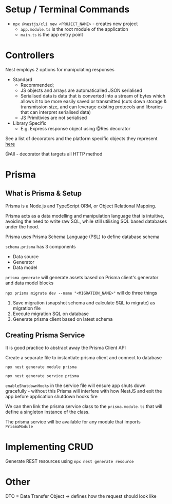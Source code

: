 # Setup / Terminal Commands

- `npx @nestjs/cli new <PROJECT_NAME>` - creates new project
  - `app.module.ts` is the root module of the application
  - `main.ts` is the app entry point

# Controllers

Nest employs 2 options for manipulating responses

- Standard
  - Recommended;
  - JS objects and arrays are automaticalled JSON serialised
  - Serialised data is data that is converted into a stream of bytes which allows it to be more easily saved or transmitted (cuts down storage & transmission size, and can leverage existing protocols and libraries that can interpret serialised data)
  - JS Primitivies are not serialised
- Library Specific
  - E.g. Express response object using @Res decorator

See a list of decorators and the platform specific objects they represent [here](https://docs.nestjs.com/controllers)

@All - decorator that targets all HTTP method

# Prisma

## What is Prisma & Setup

Prisma is a Node.js and TypeScript ORM, or Object Relational Mapping.

Prisma acts as a data modelling and manipulation language that is intuitive, avoiding the need to write raw SQL, while still utilising SQL based databases under the hood.

Prisma uses Prisma Schema Language (PSL) to define database schema

`schema.prisma` has 3 components

- Data source
- Generator
- Data model

`prisma generate` will generate assets based on Prisma client's generator and data model blocks

`npx prisma migrate dev --name "<MIGRATION_NAME>"` will do three things

1. Save migration (snapshot schema and calculate SQL to migrate) as migration file
2. Execute migration SQL on database
3. Generate prisma client based on latest schema

## Creating Prisma Service

It is good practice to abstract away the Prisma Client API

Create a separate file to instantiate prisma client and connect to database

`npx nest generate module prisma`

`npx nest generate service prisma`

`enableShutdownHooks` in the service file will ensure app shuts down gracefully - without this Prisma will interfere with how NestJS and exit the app before application shutdown hooks fire

We can then link the prisma service class to the `prisma.module.ts` that will define a singleton instance of the class.

The prisma service will be available for any module that imports `PrismaModule`

# Implementing CRUD

Generate REST resources using `npx nest generate resource`

# Other

DTO = Data Transfer Object -> defines how the request should look like
